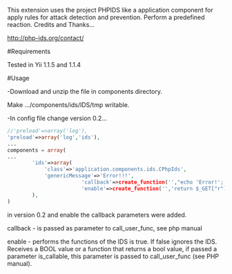 This extension uses the project PHPIDS like a application component for apply rules for attack detection and prevention. Perform a predefined reaction.
Credits and Thanks...

http://php-ids.org/contact/

#Requirements

Tested in Yii 1.1.5 and 1.1.4

#Usage

-Download and unzip the file in components directory.

Make .../components/ids/IDS/tmp writable.

-In config file change version 0.2...

```php
//'preload'=>array('log'),
'preload'=>array('log','ids'),
...
components = array(
...
        'ids'=>array(
            'class'=>'application.components.ids.CPhpIds',
            'genericMessage'=>'Error!!!',
                        'callback'=>create_function('',"echo 'Error!'; Yii::app()->end(); return false;"),
                        'enable'=>create_function('','return $_GET["r"] != "site/contact";'),
        ),
)
```

in version 0.2 and enable the callback parameters were added.

callback - is passed as parameter to call_user_func, see php manual

enable - performs the functions of the IDS is true. If false ignores the IDS. Receives a BOOL value or a function that returns a bool value, if passed a parameter is_callable, this parameter is passed to call_user_func (see PHP manual).

